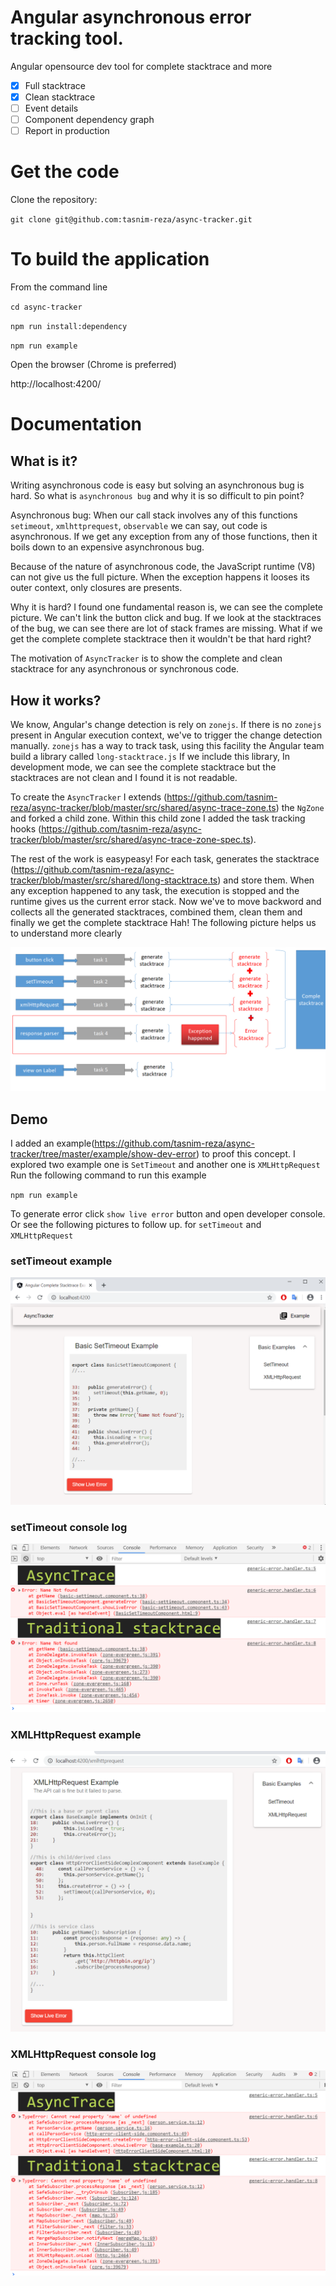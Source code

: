 # Angular asynchronous error tracking tool.

Angular opensource dev tool for complete stacktrace and more

- [x] Full stacktrace
- [x] Clean stacktrace
- [ ] Event details
- [ ] Component dependency graph
- [ ] Report in production

# Get the code

Clone the repository: 

`git clone git@github.com:tasnim-reza/async-tracker.git`

# To build the application

From the command line

`cd async-tracker`

`npm run install:dependency`

`npm run example`

Open the browser (Chrome is preferred)

http://localhost:4200/

# Documentation

## What is it?

Writing asynchronous code is easy but solving an asynchronous bug is hard. So what is `asynchronous bug` and why it is so difficult to pin point? 

Asynchronous bug: When our call stack involves any of this functions `setimeout`,  `xmlhttprequest`,  `observable` we can say, out code is asynchronous. If we get any exception from any of those functions, then it boils down to an expensive asynchronous bug. 

Because of the nature of asynchronous code, the JavaScript runtime (V8) can not give us the full picture. When the exception happens it looses its outer context, only closures are presents.

Why it is hard? I found one fundamental reason is, we can see the complete picture. We can't link the button click and bug. If we look at the stacktraces of the bug, we can see there are lot of stack frames are missing. What if we get the complete complete stacktrace then it wouldn't be that hard right?

The motivation of `AsyncTracker` is to show the complete and clean stacktrace for any asynchronous or synchronous code. 

## How it works?

We know, Angular's change detection is rely on `zonejs`. If there is no `zonejs ` present in Angular execution context, we've to trigger the change detection manually. `zonejs` has a way to track task, using this facility the Angular team build a library called `long-stacktrace.js` If we include this library, In development mode, we can see the complete stacktrace but the stacktraces are not clean and I found it is not readable.

To create the `AsyncTracker`  I extends (https://github.com/tasnim-reza/async-tracker/blob/master/src/shared/async-trace-zone.ts) the `NgZone`  and forked a child zone. Within this child zone I added the task tracking hooks (https://github.com/tasnim-reza/async-tracker/blob/master/src/shared/async-trace-zone-spec.ts).

The rest of the work is easypeasy! For each task, generates the stacktrace (https://github.com/tasnim-reza/async-tracker/blob/master/src/shared/long-stacktrace.ts) and store them.  When any exception happened to any task, the execution is stopped and the runtime gives us the current error stack. Now we've to move backword and collects all the generated stacktraces, combined them, clean them and finally we get the complete stacktrace Hah! The following picture helps us to understand more clearly

![asynctracker concept](https://github.com/tasnim-reza/async-tracker/blob/master/example/show-dev-error/src/assets/demo/asynctracker-concept.PNG?raw=true)

## Demo

I added an example(https://github.com/tasnim-reza/async-tracker/tree/master/example/show-dev-error) to proof this concept. I explored two example one is `SetTimeout` and another one is `XMLHttpRequest`  Run the following command to run this example

`npm run example`

To generate error click `show live error` button and open developer console. Or see the following pictures to follow up. for `setTimeout` and `XMLHttpRequest` 

### setTimeout example

![setTimeout example](https://github.com/tasnim-reza/async-tracker/blob/master/example/show-dev-error/src/assets/demo/demo1.PNG?raw=true)

### setTimeout console log

![setTimeout console log](https://github.com/tasnim-reza/async-tracker/blob/master/example/show-dev-error/src/assets/demo/demo2.PNG?raw=true)

### XMLHttpRequest example
![XMLHttpRequest example](https://github.com/tasnim-reza/async-tracker/blob/master/example/show-dev-error/src/assets/demo/demo3.PNG?raw=true)

### XMLHttpRequest console log
![XMLHttpRequest console log](https://github.com/tasnim-reza/async-tracker/blob/master/example/show-dev-error/src/assets/demo/demo4.PNG?raw=true)
